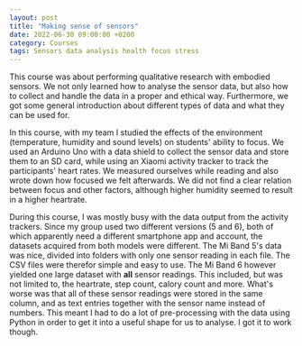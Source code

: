 ```yaml
---
layout: post
title: "Making sense of sensors"
date: 2022-06-30 09:00:00 +0200
category: Courses
tags: Sensors data analysis health focus stress
---
```


This course was about performing qualitative research with embodied sensors. We not only learned how to analyse the sensor data, but also how to collect and handle the data in a proper and ethical way. Furthermore, we got some general introduction about different types of data and what they can be used for.

In this course, with my team I studied the effects of the environment (temperature, humidity and sound levels) on students' ability to focus. We used an Arduino Uno with a data shield to collect the sensor data and store them to an SD card, while using an Xiaomi activity tracker to track the participants' heart rates. We measured ourselves while reading and also wrote down how focused we felt afterwards. We did not find a clear relation between focus and other factors, although higher humidity seemed to result in a higher heartrate. 

During this course, I was mostly busy with the data output from the activity trackers. Since my group used two different versions (5 and 6), both of which apparently need a different smartphone app and account, the datasets acquired from both models were different. The Mi Band 5's data was nice, divided into folders with only one sensor reading in each file. The CSV files were therefor simple and easy to use. The Mi Band 6 however yielded one large dataset with **all** sensor readings. This included, but was not limited to, the heartrate, step count, calory count and more. What's worse was that all of these sensor readings were stored in the same column, and as text entries together with the sensor name instead of numbers. This meant I had to do a lot of pre-processing with the data using Python in order to get it into a useful shape for us to analyse. I got it to work though.
